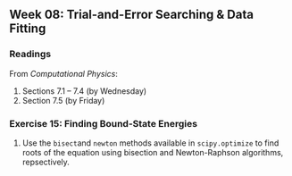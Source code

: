 ## Week 08: Trial-and-Error Searching &amp; Data Fitting

### Readings
From _Computational Physics_:
 1. Sections 7.1 &ndash; 7.4 (by Wednesday)
 2. Section 7.5 (by Friday) 

### Exercise 15: Finding Bound-State Energies

 1. Use the `bisect`and `newton` methods available in `scipy.optimize`
    to find roots of the equation using bisection and Newton-Raphson
    algorithms, repsectively.
    
